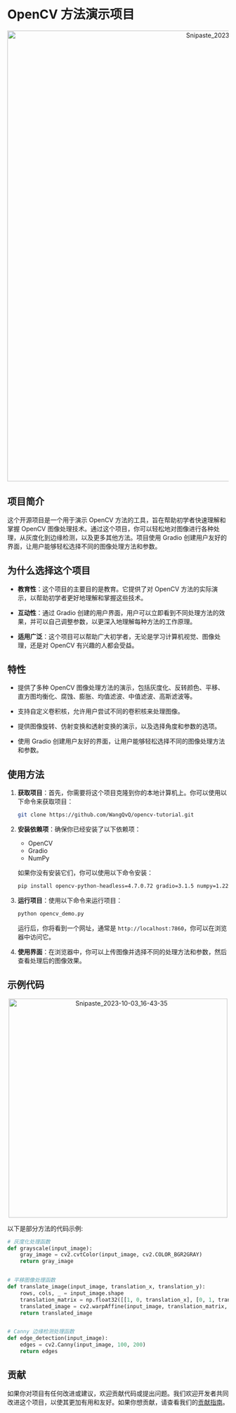 

# OpenCV 方法演示项目

<center>
<img width="1025" alt="Snipaste_2023-10-03_16-43-46(1)" src="https://github.com/WangQvQ/opencv-tutorial/assets/58406737/d23fd5e9-8219-4660-afb3-36e231bc2633">
</center>

## 项目简介

这个开源项目是一个用于演示 OpenCV 方法的工具，旨在帮助初学者快速理解和掌握 OpenCV 图像处理技术。通过这个项目，你可以轻松地对图像进行各种处理，从灰度化到边缘检测，以及更多其他方法。项目使用 Gradio 创建用户友好的界面，让用户能够轻松选择不同的图像处理方法和参数。

## 为什么选择这个项目

- **教育性**：这个项目的主要目的是教育。它提供了对 OpenCV 方法的实际演示，以帮助初学者更好地理解和掌握这些技术。

- **互动性**：通过 Gradio 创建的用户界面，用户可以立即看到不同处理方法的效果，并可以自己调整参数，以更深入地理解每种方法的工作原理。

- **适用广泛**：这个项目可以帮助广大初学者，无论是学习计算机视觉、图像处理，还是对 OpenCV 有兴趣的人都会受益。

## 特性

- 提供了多种 OpenCV 图像处理方法的演示，包括灰度化、反转颜色、平移、直方图均衡化、腐蚀、膨胀、均值滤波、中值滤波、高斯滤波等。

- 支持自定义卷积核，允许用户尝试不同的卷积核来处理图像。

- 提供图像旋转、仿射变换和透射变换的演示，以及选择角度和参数的选项。

- 使用 Gradio 创建用户友好的界面，让用户能够轻松选择不同的图像处理方法和参数。

## 使用方法

1. **获取项目**：首先，你需要将这个项目克隆到你的本地计算机上。你可以使用以下命令来获取项目：

   ```bash
   git clone https://github.com/WangQvQ/opencv-tutorial.git
   ```

2. **安装依赖项**：确保你已经安装了以下依赖项：

   - OpenCV
   - Gradio
   - NumPy 

   如果你没有安装它们，你可以使用以下命令安装：

   ```bash
   pip install opencv-python-headless=4.7.0.72 gradio=3.1.5 numpy=1.22.4
   ```

3. **运行项目**：使用以下命令来运行项目：

   ```bash
   python opencv_demo.py
   ```

   运行后，你将看到一个网址，通常是 `http://localhost:7860`，你可以在浏览器中访问它。

4. **使用界面**：在浏览器中，你可以上传图像并选择不同的处理方法和参数，然后查看处理后的图像效果。

## 示例代码

<center><img width="498" alt="Snipaste_2023-10-03_16-43-35" src="https://github.com/WangQvQ/opencv-tutorial/assets/58406737/b110342c-baeb-4018-85d6-80deaf3fc029"></center>



以下是部分方法的代码示例:

```python
# 灰度化处理函数
def grayscale(input_image):
    gray_image = cv2.cvtColor(input_image, cv2.COLOR_BGR2GRAY)
    return gray_image


# 平移图像处理函数
def translate_image(input_image, translation_x, translation_y):
    rows, cols, _ = input_image.shape
    translation_matrix = np.float32([[1, 0, translation_x], [0, 1, translation_y]])
    translated_image = cv2.warpAffine(input_image, translation_matrix, (cols, rows))
    return translated_image


# Canny 边缘检测处理函数
def edge_detection(input_image):
    edges = cv2.Canny(input_image, 100, 200)
    return edges
```

## 贡献

如果你对项目有任何改进或建议，欢迎贡献代码或提出问题。我们欢迎开发者共同改进这个项目，以使其更加有用和友好。如果你想贡献，请查看我们的[贡献指南](CONTRIBUTING.md)。

